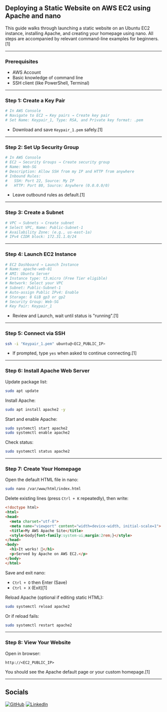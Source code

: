 ## Deploying a Static Website on AWS EC2 using Apache and nano

This guide walks through launching a static website on an Ubuntu EC2 instance, installing Apache, and creating your homepage using nano. All steps are accompanied by relevant command-line examples for beginners.[1]

***

### Prerequisites

- AWS Account
- Basic knowledge of command line
- SSH client (like PowerShell, Terminal)

***

### Step 1: Create a Key Pair

```sh
# In AWS Console
# Navigate to EC2 → Key pairs → Create key pair
# Set Name: Keypair_1, Type: RSA, and Private key format: .pem
```
- Download and save `Keypair_1.pem` safely.[1]

***

### Step 2: Set Up Security Group

```sh
# In AWS Console
# EC2 → Security Groups → Create security group
# Name: Web-SG
# Description: Allow SSH from my IP and HTTP from anywhere
# Inbound Rules:
#   SSH: Port 22, Source: My IP
#   HTTP: Port 80, Source: Anywhere (0.0.0.0/0)
```
- Leave outbound rules as default.[1]

***

### Step 3: Create a Subnet

```sh
# VPC → Subnets → Create subnet
# Select VPC, Name: Public-Subnet-1
# Availability Zone: (e.g., us-east-1a)
# IPv4 CIDR block: 172.31.1.0/24
```


***

### Step 4: Launch EC2 Instance

```sh
# EC2 Dashboard → Launch Instance
# Name: apache-web-01
# AMI: Ubuntu Server
# Instance type: t3.micro (Free Tier eligible)
# Network: Select your VPC
# Subnet: Public-Subnet-1
# Auto-assign Public IPv4: Enable
# Storage: 8 GiB gp3 or gp2
# Security Group: Web-SG
# Key Pair: Keypair_1
```
- Review and Launch, wait until status is "running".[1]

***

### Step 5: Connect via SSH

```sh
ssh -i "Keypair_1.pem" ubuntu@<EC2_PUBLIC_IP>
```
- If prompted, type `yes` when asked to continue connecting.[1]

***

### Step 6: Install Apache Web Server

Update package list:
```sh
sudo apt update
```
Install Apache:
```sh
sudo apt install apache2 -y
```
Start and enable Apache:
```sh
sudo systemctl start apache2
sudo systemctl enable apache2
```
Check status:
```sh
sudo systemctl status apache2
```


***

### Step 7: Create Your Homepage

Open the default HTML file in nano:
```sh
sudo nano /var/www/html/index.html
```
Delete existing lines (press `Ctrl + K` repeatedly), then write:
```html
<!doctype html>
<html>
<head>
  <meta charset="utf-8">
  <meta name="viewport" content="width=device-width, initial-scale=1">
  <title>My AWS Apache Site</title>
  <style>body{font-family:system-ui;margin:2rem;}</style>
</head>
<body>
  <h1>It works! 🚀</h1>
  <p>Served by Apache on AWS EC2.</p>
</body>
</html>
```
Save and exit nano:
- `Ctrl + O` then Enter (Save)
- `Ctrl + X` (Exit)[1]

Reload Apache (optional if editing static HTML):
```sh
sudo systemctl reload apache2
```
Or if reload fails:
```sh
sudo systemctl restart apache2
```


***

### Step 8: View Your Website

Open in browser:
```
http://<EC2_PUBLIC_IP>
```
You should see the Apache default page or your custom homepage.[1]

***

## Socials

<a href="https://github.com/ShaikhAteeb02" target="_blank"><img src="https://img.shields.io/badge/GitHub-profile-black?logo=github" alt="GitHub"></a>
<a href="https://www.linkedin.com/in/ateeb-ahmed-shaikh-932234192" target="_blank"><img src="https://img.shields.io/badge/LinkedIn-profile-blue?logo=linkedin" alt="LinkedIn"></a>
